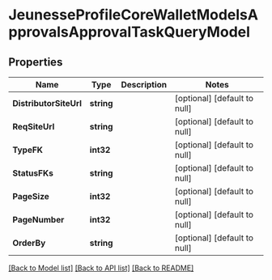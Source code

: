 # JeunesseProfileCoreWalletModelsApprovalsApprovalTaskQueryModel

## Properties
Name | Type | Description | Notes
------------ | ------------- | ------------- | -------------
**DistributorSiteUrl** | **string** |  | [optional] [default to null]
**ReqSiteUrl** | **string** |  | [optional] [default to null]
**TypeFK** | **int32** |  | [optional] [default to null]
**StatusFKs** | **string** |  | [optional] [default to null]
**PageSize** | **int32** |  | [optional] [default to null]
**PageNumber** | **int32** |  | [optional] [default to null]
**OrderBy** | **string** |  | [optional] [default to null]

[[Back to Model list]](../README.md#documentation-for-models) [[Back to API list]](../README.md#documentation-for-api-endpoints) [[Back to README]](../README.md)


